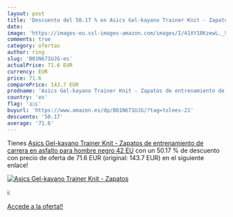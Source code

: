 ```yaml
---
layout: post
title: 'Descuento del 50.17 % en Asics Gel-kayano Trainer Knit - Zapatos '
date: 
image: 'https://images-eu.ssl-images-amazon.com/images/I/41XY18KzewL._SL200_.jpg'
comments: true
category: ofertas
author: ring
slug: 'B01N671UJG-es'
actualPrice: 71.6 EUR
currency: EUR
price: 71.6
comparePrice: 143.7 EUR
prodname: 'Asics Gel-kayano Trainer Knit - Zapatos de entrenamiento de carrera en asfalto para hombre  negro  42 EU'
country: 'es'
flag: '🇪🇸'
buyurl: 'https://www.amazon.es/dp/B01N671UJG/?tag=tolees-21'
descuento: '50.17'
average: '71.6'
---
```


Tienes [Asics Gel-kayano Trainer Knit - Zapatos de entrenamiento de carrera en asfalto para hombre  negro  42 EU](https://www.amazon.es/dp/B01N671UJG/?tag=tolees-21) con un 50.17 % de descuento con precio de oferta de 71.6 EUR (original: 143.7 EUR) en el siguiente enlace!

[![Asics Gel-kayano Trainer Knit - Zapatos ](https://images-eu.ssl-images-amazon.com/images/I/41XY18KzewL._SL200_.jpg)](https://www.amazon.es/dp/B01N671UJG/?tag=tolees-21)

ℹ️:


[Accede a la oferta!!](https://www.amazon.es/dp/B01N671UJG/?tag=tolees-21)
